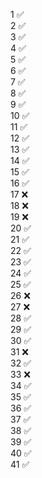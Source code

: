 1	✅
<br>
2	✅
<br>
3	✅
<br>
4	✅
<br>
5	✅
<br>
6	✅
<br>
7	✅
<br>
8	✅
<br>
9	✅
<br>
10	✅
<br>
11	✅
<br>
12	✅
<br>
13	✅
<br>
14	✅
<br>
15	✅
<br>
16	✅
<br>
17	❌
<br>
18	❌
<br>
19	❌
<br>
20	✅
<br>
21	✅
<br>
22	✅
<br>
23	✅
<br>
24	✅
<br>
25	✅
<br>
26	❌
<br>
27	❌
<br>
28	✅
<br>
29	✅
<br>
30	✅
<br>
31	❌
<br>
32	✅
<br>
33	❌
<br>
34	✅
<br>
35	✅
<br>
36	✅
<br>
37	✅
<br>
38	✅
<br>
39	✅
<br>
40	✅
<br>
41	✅